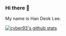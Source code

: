 ### Hi there 👋

My name is Han Deok Lee.

<!--
**cyber93/cyber93** is a ✨ _special_ ✨ repository because its `README.md` (this file) appears on your GitHub profile.

Here are some ideas to get you started:

- 🔭 I’m currently working on ...
- 🌱 I’m currently learning ...
- 👯 I’m looking to collaborate on ...
- 🤔 I’m looking for help with ...
- 💬 Ask me about ...
- 📫 How to reach me: ...
- 😄 Pronouns: ...
- ⚡ Fun fact: ...
-->

[![cyber93's github stats](https://github-readme-stats.vercel.app/api?username=cyber93&count_private=true&show_icons=true)](https://github.com/anuraghazra/github-readme-stats)
